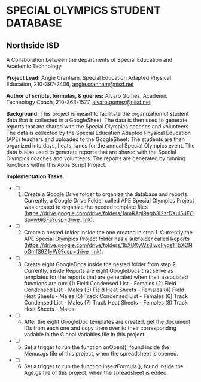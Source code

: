 # SPECIAL OLYMPICS STUDENT DATABASE
## Northside ISD
A Collaboration between the departments of Special Education and Academic Technology

**Project Lead:** Angie Cranham, Special Education Adapted Physical Education, 210-397-2406, [angie.cranham\@nisd.net](mailto:angie.cranham@nisd.net)

**Author of scripts, formulas, & queries:** Alvaro Gomez, Academic Technology Coach, 210-363-1577, [alvaro.gomez\@nisd.net](mailto:alvaro.gomez@nisd.net)

**Background:** This project is meant to facilitate the organization of student data that is collected in a GoogleSheet. The data is then used to generate reports that are shared with the Special Olympics coaches and volunteers. The data is collected by the Special Education Adapted Physical Education (APE) teachers and uploaded to the GoogleSheet. The students are then organized into days, heats, lanes for the annual Special Olympics event. The data is also used to generate reports that are shared with the Special Olympics coaches and volunteers. The reports are generated by running functions within this Apps Script Project.

**Implementation Tasks:**
- [ ] 1. Create a Google Drive folder to organize the database and reports. Currently, a Google Drive Folder called APE Special Olympics Project was created to organize the needed template files (https://drive.google.com/drive/folders/1amRAgl9agb3I2zrDXuISJFOSuvw6iGFa?usp=drive_link).
- [ ] 2. Create a nested folder inside the one created in step 1. Currently the APE Special Olympics Project folder has a subfolder called Reports (https://drive.google.com/drive/folders/1bXDXyWz8lwcFygs1TbXONoGmfS9Z1yW9?usp=drive_link).
- [ ] 3. Create eight GoogleDocs inside the nested folder from step 2. Currently, inside Reports are eight GoogleDocs that serve as templates for the reports that are generated when their associated functions are run:
    (1) Field Condensed List - Females
    (2) Field Condensed List - Males
    (3) Field Heat Sheets - Females
    (4) Field Heat Sheets - Males
    (5) Track Condensed List - Females
    (6) Track Condensed List - Males
    (7) Track Heat Sheets - Females
    (8) Track Heat Sheets - Males
- [ ] 4. After the eight GoogleDoc templates are created, get the document IDs from each one and copy them over to their corresponding variable in the Global Variables file in this project.
- [ ] 5. Set a trigger to run the function onOpen(), found inside the Menus.gs file of this project, when the spreadsheet is opened.
- [ ] 6. Set a trigger to run the function insertFormula(), found inside the Age.gs file of this project, when the spreadsheet is edited.
